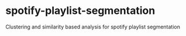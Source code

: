# spotify-playlist-segmentation
Clustering and similarity based analysis for spotify playlist segmentation
